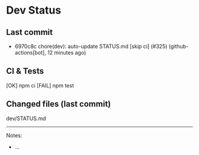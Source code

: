 # Dev Status

## Last commit
- 6970c8c chore(dev): auto-update STATUS.md [skip ci] (#325) (github-actions[bot], 12 minutes ago)
## CI & Tests
[OK] npm ci
[FAIL] npm test

## Changed files (last commit)
dev/STATUS.md

---
Notes:
- ...
